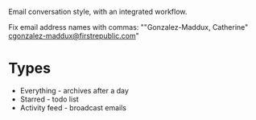Email conversation style, with an integrated workflow.

Fix email address names with commas: "\"Gonzalez-Maddux, Catherine\" <cgonzalez-maddux@firstrepublic.com>"


# Types

* Everything - archives after a day
* Starred - todo list
* Activity feed - broadcast emails